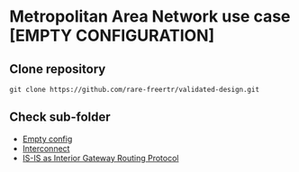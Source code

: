 # Metropolitan Area Network use case [EMPTY CONFIGURATION]

## Clone repository

```
git clone https://github.com/rare-freertr/validated-design.git
```
## Check sub-folder

 * [Empty config](000-run-empty/README.md)
 * [Interconnect](001-run-interconnect/README.md)
 * [IS-IS as Interior Gateway Routing Protocol](002-run-isis/README.md)


